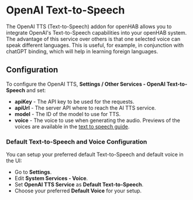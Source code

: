 # OpenAI Text-to-Speech

The OpenAI TTS (Text-to-Speech) addon for openHAB allows you to integrate OpenAI's Text-to-Speech capabilities into your openHAB system. The advantage of this service over others is that one selected voice can speak different languages. This is useful, for example, in conjunction with chatGPT binding, which will help in learning foreign languages.

## Configuration

To configure the OpenAI TTS, **Settings / Other Services - OpenAI Text-to-Speech** and set:

* **apiKey** - The API key to be used for the requests.
* **apiUrl** - The server API where to reach the AI TTS service.
* **model**  - The ID of the model to use for TTS.
* **voice**  - The voice to use when generating the audio. Previews of the voices are available in the [text to speech guide](https://platform.openai.com/docs/guides/text-to-speech/voice-options).

### Default Text-to-Speech and Voice Configuration

You can setup your preferred default Text-to-Speech and default voice in the UI:

* Go to **Settings**.
* Edit **System Services - Voice**.
* Set **OpenAI TTS Service** as **Default Text-to-Speech**.
* Choose your preferred **Default Voice** for your setup.
